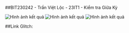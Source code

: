 ##BIT230242 - Trần Việt Lộc - 23IT1 - Kiểm tra Giữa Kỳ

![Hình ảnh kết quả](https://i.imgur.com/2IWqohy.png)
![Hình ảnh kết quả](https://i.imgur.com/SBG6dxO.png)
![Hình ảnh kết quả](https://i.imgur.com/PBewRtT.png)

##Link Glitch: 